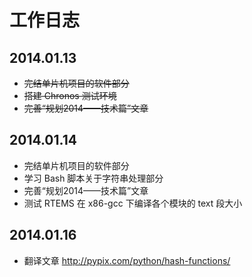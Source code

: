 # 工作日志

## 2014.01.13
* ~~完结单片机项目的软件部分~~
* ~~搭建 Chronos 测试环境~~
* ~~完善“规划2014——技术篇”文章~~

## 2014.01.14
* 完结单片机项目的软件部分
* 学习 Bash 脚本关于字符串处理部分
* 完善“规划2014——技术篇”文章
* 测试 RTEMS 在 x86-gcc 下编译各个模块的 text 段大小


## 2014.01.16
* 翻译文章 http://pypix.com/python/hash-functions/
